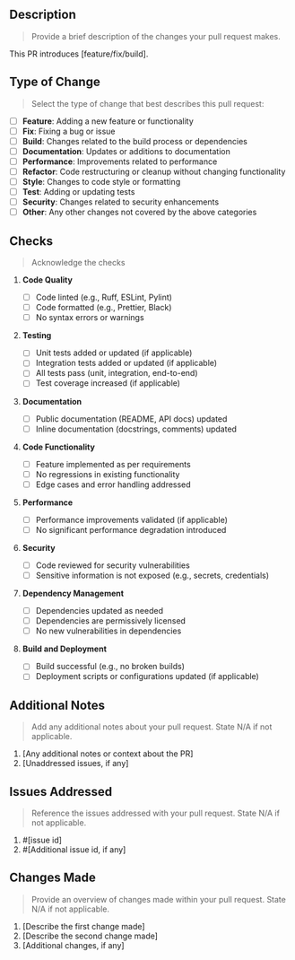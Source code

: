 ## Description

> Provide a brief description of the changes your pull request makes.

This PR introduces [feature/fix/build].

## Type of Change

> Select the type of change that best describes this pull request:

- [ ] **Feature**: Adding a new feature or functionality
- [ ] **Fix**: Fixing a bug or issue
- [ ] **Build**: Changes related to the build process or dependencies
- [ ] **Documentation**: Updates or additions to documentation
- [ ] **Performance**: Improvements related to performance
- [ ] **Refactor**: Code restructuring or cleanup without changing functionality
- [ ] **Style**: Changes to code style or formatting
- [ ] **Test**: Adding or updating tests
- [ ] **Security**: Changes related to security enhancements
- [ ] **Other**: Any other changes not covered by the above categories

## Checks

> Acknowledge the checks

1. **Code Quality**

   - [ ] Code linted (e.g., Ruff, ESLint, Pylint)
   - [ ] Code formatted (e.g., Prettier, Black)
   - [ ] No syntax errors or warnings

2. **Testing**

   - [ ] Unit tests added or updated (if applicable)
   - [ ] Integration tests added or updated (if applicable)
   - [ ] All tests pass (unit, integration, end-to-end)
   - [ ] Test coverage increased (if applicable)

3. **Documentation**

   - [ ] Public documentation (README, API docs) updated
   - [ ] Inline documentation (docstrings, comments) updated

4. **Code Functionality**

   - [ ] Feature implemented as per requirements
   - [ ] No regressions in existing functionality
   - [ ] Edge cases and error handling addressed

5. **Performance**

   - [ ] Performance improvements validated (if applicable)
   - [ ] No significant performance degradation introduced

6. **Security**

   - [ ] Code reviewed for security vulnerabilities
   - [ ] Sensitive information is not exposed (e.g., secrets, credentials)

7. **Dependency Management**

   - [ ] Dependencies updated as needed
   - [ ] Dependencies are permissively licensed
   - [ ] No new vulnerabilities in dependencies

8. **Build and Deployment**
   - [ ] Build successful (e.g., no broken builds)
   - [ ] Deployment scripts or configurations updated (if applicable)

## Additional Notes

> Add any additional notes about your pull request. State N/A if not applicable.

1. [Any additional notes or context about the PR]
2. [Unaddressed issues, if any]

## Issues Addressed

> Reference the issues addressed with your pull request. State N/A if not applicable.

1. #[issue id]
2. #[Additional issue id, if any]

## Changes Made

> Provide an overview of changes made within your pull request. State N/A if not applicable.

1. [Describe the first change made]
2. [Describe the second change made]
3. [Additional changes, if any]
